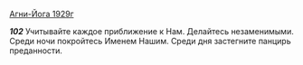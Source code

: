 
[Агни-Йога 1929г](https://127.0.0.1:4002/agni/1929)

___102___
Учитывайте каждое приближение к Нам. Делайтесь незаменимыми. Среди ночи покройтесь Именем Нашим. Среди дня застегните панцирь преданности.
